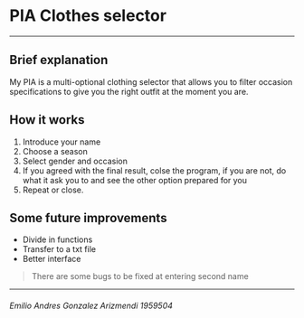 # PIA Clothes selector
------------
## Brief explanation

My PIA is a multi-optional clothing selector that allows you to filter occasion specifications to give you the right outfit at the moment you are.

## How it works
1. Introduce your name 
1. Choose a season
1.  Select gender and occasion
1. If you agreed with the final result, colse the program, if you are not, do what it ask you to and see the other option prepared for you
1. Repeat or close.

## Some future improvements
- Divide in functions 
- Transfer to a txt file 
- Better interface

> There are some bugs to be fixed at entering second name

------------
###### Emilio Andres Gonzalez Arizmendi  1959504
